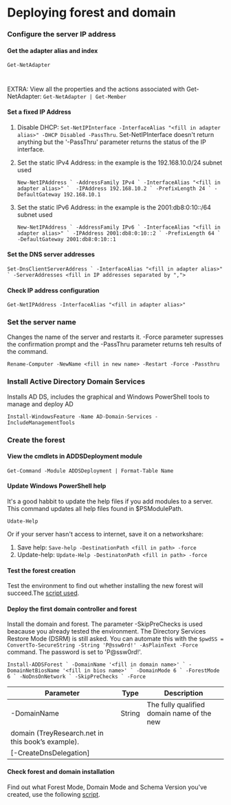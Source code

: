 
# Deploying forest and domain
### Configure the server IP address
#### Get the adapter alias and index
`Get-NetAdapter`
#
EXTRA: View all the properties and the actions associated with Get-NetAdapter: `Get-NetAdapter | Get-Member`
#### Set a fixed IP Address
1. Disable DHCP: `Set-NetIPInterface -InterfaceAlias "<fill in adapter alias>" -DHCP Disabled -PassThru`. Set-NetIPInterface doesn't return anything but the '-PassThru' parameter returns the status of the IP interface.
2. Set the static IPv4 Address: in the example is the 192.168.10.0/24 subnet used
	
	```New-NetIPAddress `
     -AddressFamily IPv4 `
     -InterfaceAlias "<fill in adapter alias>" ` 
     -IPAddress 192.168.10.2 `
     -PrefixLength 24 `
     -DefaultGateway 192.168.10.1```

3. Set the static IPv6 Address: in the example is the 2001:db8:0:10::/64 subnet used

	```New-NetIPAddress `
     -AddressFamily IPv6 `
     -InterfaceAlias "<fill in adapter alias>" `
     -IPAddress 2001:db8:0:10::2 `
     -PrefixLength 64 `
     -DefaultGateway 2001:db8:0:10::1```

#### Set the DNS server addresses
```Set-DnsClientServerAddress `
     -InterfaceAlias "<fill in adapter alias>" `
     -ServerAddresses <fill in IP addresses separated by ",">```

#### Check IP address configuration
```Get-NetIPAddress -InterfaceAlias "<fill in adapter alias>"```

### Set the server name
Changes the name of the server and restarts it. -Force parameter supresses the confirmation prompt and the -PassThru parameter returns teh results of the command.

```Rename-Computer -NewName <fill in new name> -Restart -Force -Passthru```

### Install Active Directory Domain Services
Installs AD DS, includes the graphical and Windows PowerShell tools to manage and deploy AD

```Install-WindowsFeature -Name AD-Domain-Services -IncludeManagementTools```

### Create the forest
#### View the cmdlets in ADDSDeployment module
```Get-Command -Module ADDSDeployment | Format-Table Name```

#### Update Windows PowerShell help
It's a good habbit to update the help files if you add modules to a server. This command updates all help files found in $PSModulePath.

```Udate-Help```

Or if your server hasn't access to internet, save it on a networkshare:

1. Save help: `Save-help -DestinationPath <fill in path> -force`
2. Update-help: `Update-Help -DestinatonPath <fill in path> -force`

#### Test the forest creation
Test the environment to find out whether installing the new forest will succeed.The
[script used](https://github.com/HoGentTIN/ops3-g02/blob/master/Windows/Scripts/DeployingAndManagingWS2012/Test-myForestCreate.ps1 "Script").

#### Deploy the first domain controller and forest
Install the domain and forest. The parameter -SkipPreChecks is used beacause you already tested the environment. The Directory Services Restore Mode (DSRM) is still asked. You can automate this with the `$pwdSS = ConvertTo-SecureString -String 'P@ssw0rd!' -AsPlainText -Force` command. The password is set to 'P@ssw0rd!'.

```Install-ADDSForest `
     -DomainName '<fill in domain name>' `
     -DomainNetBiosName '<fill in bios name>' `
     -DomainMode 6 `
     -ForestMode 6 `
     -NoDnsOnNetwork `
     -SkipPreChecks `
     -Force```

|Parameter			|   Type  		|Description|
|-------------------|---------------|-----------|
|-DomainName		|String			|The fully qualified domain name of the new
domain (TreyResearch.net in this book’s example).|
|[-CreateDnsDelegation]|



#### Check forest and domain installation
Find out what Forest Mode, Domain Mode and Schema Version you've created, use the following [script](https://github.com/HoGentTIN/ops3-g02/blob/master/Windows/Scripts/DeployingAndManagingWS2012/Get-myADVersion.ps1).

#
